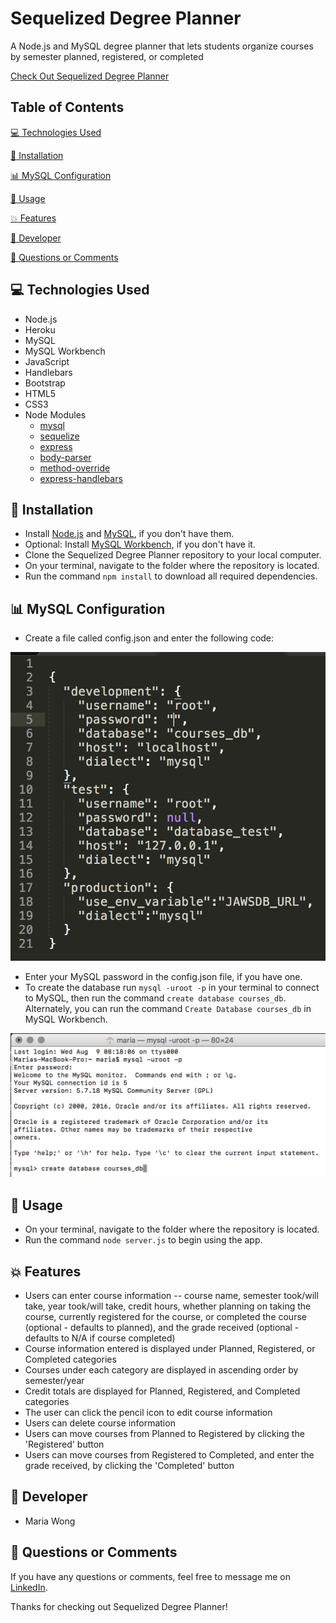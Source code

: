 
# Sequelized Degree Planner

A Node.js and MySQL degree planner that lets students organize courses by semester planned, registered, or completed

[Check Out Sequelized Degree Planner](https://sequelized-degree-planner.herokuapp.com/)


## Table of Contents

[:computer:  Technologies Used](#technologies-used)

[:dvd:  Installation](#installation)

[:bar_chart:  MySQL Configuration](#mysql-configuration)

[:crystal_ball:  Usage](#usage)

[:boom:  Features](#features)

[:bust_in_silhouette:  Developer](#developer)

[:email:  Questions or Comments](#questions-or-comments)


## <a name="technologies-used"></a> :computer: Technologies Used 

* Node.js
* Heroku
* MySQL
* MySQL Workbench
* JavaScript
* Handlebars
* Bootstrap
* HTML5
* CSS3
* Node Modules
	* [mysql](https://www.npmjs.com/package/mysql) 
	* [sequelize](https://www.npmjs.com/package/sequelize)
	* [express](https://www.npmjs.com/package/express)
	* [body-parser](https://www.npmjs.com/package/body-parser) 
	* [method-override](https://www.npmjs.com/package/method-override) 
	* [express-handlebars](https://www.npmjs.com/package/express-handlebars) 


## <a name="installation"></a> :dvd: Installation 

* Install [Node.js](https://nodejs.org/en/download/) and [MySQL](https://www.mysql.com/downloads/), if you don't have them.
* Optional: Install [MySQL Workbench](https://dev.mysql.com/downloads/workbench/), if you don't have it.
* Clone the Sequelized Degree Planner repository to your local computer.
* On your terminal, navigate to the folder where the repository is located.
* Run the command `npm install` to download all required dependencies.


## <a name="mysql-configuration"></a> :bar_chart: MySQL Configuration 

* Create a file called config.json and enter the following code: 

![screenshot of configuration file](/screenshots/config_json.png)

* Enter your MySQL password in the config.json file, if you have one.
* To create the database run `mysql -uroot -p` in your terminal to connect to MySQL, then run the command `create database courses_db`. Alternately, you can run the command `Create Database courses_db` in MySQL Workbench.

![screenshot of MySQL database creation](/screenshots/mysql.png)

## <a name="usage"></a> :crystal_ball: Usage 

* On your terminal, navigate to the folder where the repository is located.
* Run the command `node server.js` to begin using the app.


## <a name="features"></a> :boom: Features

* Users can enter course information -- course name, semester took/will take, year took/will take, credit hours, whether planning on taking the course, currently registered for the course, or completed the course (optional - defaults to planned), and the grade received (optional - defaults to N/A if course completed)
* Course information entered is displayed under Planned, Registered, or Completed categories
* Courses under each category are displayed in ascending order by semester/year 
* Credit totals are displayed for Planned, Registered, and Completed categories
* The user can click the pencil icon to edit course information
* Users can delete course information
* Users can move courses from Planned to Registered by clicking the 'Registered' button
* Users can move courses from Registered to Completed, and enter the grade received, by clicking the 'Completed' button


## <a name="developer"></a> :bust_in_silhouette: Developer

* Maria Wong 


## <a name="questions-or-comments"></a> :email: Questions or Comments 

If you have any questions or comments, feel free to message me on [LinkedIn](https://www.linkedin.com/in/maria-wong/).

Thanks for checking out Sequelized Degree Planner!
